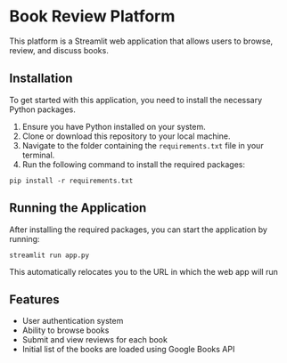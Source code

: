 # Book Review Platform

This platform is a Streamlit web application that allows users to browse, review, and discuss books.

## Installation

To get started with this application, you need to install the necessary Python packages.

1. Ensure you have Python installed on your system.
2. Clone or download this repository to your local machine.
3. Navigate to the folder containing the `requirements.txt` file in your terminal.
4. Run the following command to install the required packages:

```
pip install -r requirements.txt
```
## Running the Application

After installing the required packages, you can start the application by running:
```
streamlit run app.py
```
This automatically relocates you to the URL in which the web app will run

## Features
- User authentication system
- Ability to browse books
- Submit and view reviews for each book
- Initial list of the books are loaded using Google Books API